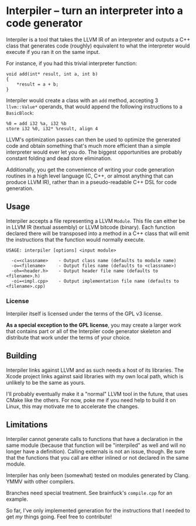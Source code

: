 # Interpiler – turn an interpreter into a code generator

Interpiler is a tool that takes the LLVM IR of an interpreter and outputs a C++
class that generates code (roughly) equivalent to what the interpreter would
execute if you ran it on the same input.

For instance, if you had this trivial interpreter function:

    void add(int* result, int a, int b)
    {
    	*result = a + b;
    }

Interpiler would create a class with an `add` method, accepting 3 `llvm::Value*`
operands, that would append the following instructions to a `BasicBlock`:

	%0 = add i32 %a, i32 %b
	store i32 %0, i32* %result, align 4

LLVM's optimization passes can then be used to optimize the generated code and
obtain something that's much more efficient than a simple interpreter would ever
let you do. The biggest opportunities are probably constant folding and dead
store elimination.

Additionally, you get the convenience of writing your code generation routines
in a high level language (C, C++, or almost anything that can produce LLVM IR),
rather than in a pseudo-readable C++ DSL for code generation.

## Usage

Interpiler accepts a file representing a LLVM `Module`. This file can either be
in LLVM IR (textual assembly) or LLVM bitcode (binary). Each function declared
there will be transposed into a method in a C++ class that will emit the
instructions that the function would normally execute.

	USAGE: interpiler [options] <input module>

	  -c=<classname>    - Output class name (defaults to module name)
	  -o=<filename>     - Output files name (defaults to <classname>)
	  -oh=<header.h>    - Output header file name (defaults to <filename>.h)
	  -oi=<impl.cpp>    - Output implementation file name (defaults to <filename>.cpp)

### License

Interpiler itself is licensed under the terms of the GPL v3 license.

**As a special exception to the GPL license**, you may create a larger work that
contains part or all of the Interpiler code generator skeleton and distribute
that work under the terms of your choice.

## Building

Interpiler links against LLVM and as such needs a host of its libraries. The
Xcode project links against said libraries with my own local path, which is
unlikely to be the same as yours.

I'll probably eventually make it a "normal" LLVM tool in the future, that uses
CMake like the others. For now, poke me if you need help to build it on Linux,
this may motivate me to accelerate the changes.

## Limitations

Interpiler cannot generate calls to functions that have a declaration in the
same module (because that function will be "interpiled" as well and will no
longer have a definition). Calling externals is not an issue, though. Be sure
that the functions that you call are either inlined or not declared in the same
module.

Interpiler has only been (somewhat) tested on modules generated by Clang. YMMV
with other compilers.

Branches need special treatment. See brainfuck's `compile.cpp` for an example.

So far, I've only implemented generation for the instructions that I needed to
get *my* things going. Feel free to contribute!